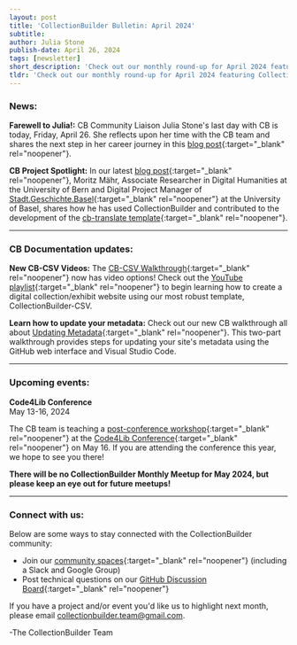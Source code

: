 ```yaml
---
layout: post
title: 'CollectionBuilder Bulletin: April 2024'
subtitle:
author: Julia Stone
publish-date: April 26, 2024
tags: [newsletter]
short_description: 'Check out our monthly round-up for April 2024 featuring CollectionBuilder news and updates, upcoming events, and more.'
tldr: 'Check out our monthly round-up for April 2024 featuring CollectionBuilder news and updates, upcoming events, and more.'
---
```


### News:

**Farewell to Julia!:** CB Community Liaison Julia Stone's last day with CB is today, Friday, April 26. She reflects upon her time with the CB team and shares the next step in her career journey in this [blog post](/2024-04-16-reflections-julia-stone/){:target="_blank" rel="noopener"}.

**CB Project Spotlight:** In our latest [blog post](/2024-04-22-cb-moritz-mahr/){:target="_blank" rel="noopener"}, Moritz Mähr, Associate Researcher in Digital Humanities at the University of Bern and Digital Project Manager of [Stadt.Geschichte.Basel](https://forschung.stadtgeschichtebasel.ch/){:target="_blank" rel="noopener"} at the University of Basel, shares how he has used CollectionBuilder and contributed to the development of the [cb-translate template](https://github.com/CollectionBuilder/cb-translate){:target="_blank" rel="noopener"}.

<hr>

### CB Documentation updates:

**New CB-CSV Videos:** The [CB-CSV Walkthrough](https://collectionbuilder.github.io/cb-docs/docs/walkthroughs/csv-walkthrough/){:target="_blank" rel="noopener"} now has video options! Check out the [YouTube playlist](https://www.youtube.com/playlist?list=PLt9zT3xACQo6aLD8ayLFOGp5T_mEw3tMQ){:target="_blank" rel="noopener"} to begin learning how to create a digital collection/exhibit website using our most robust template, CollectionBuilder-CSV.

**Learn how to update your metadata:** Check out our new CB walkthrough all about [Updating Metadata](https://collectionbuilder.github.io/cb-docs/docs/walkthroughs/updating-metadata/){:target="_blank" rel="noopener"}. This two-part walkthrough provides steps for updating your site's metadata using the GitHub web interface and Visual Studio Code.

<hr>

### Upcoming events:

**Code4Lib Conference**  
May 13-16, 2024 

The CB team is teaching a [post-conference workshop](https://2024.code4lib.org/workshop/Unique-Exhibits-and-Minimal-Infrastructure-Creating-Static-Digital-Collections-With-CollectionBuilder-and-GitHub-Pages){:target="_blank" rel="noopener"} at the [Code4Lib Conference](https://2024.code4lib.org/){:target="_blank" rel="noopener"} on May 16. If you are attending the conference this year, we hope to see you there!

**There will be no CollectionBuilder Monthly Meetup for May 2024, but please keep an eye out for future meetups!**

<hr>

### Connect with us:

Below are some ways to stay connected with the CollectionBuilder community:

- Join our [community spaces](https://collectionbuilder.github.io/community/spaces/){:target="_blank" rel="noopener"} (including a Slack and Google Group)
- Post technical questions on our [GitHub Discussion Board](https://github.com/orgs/CollectionBuilder/discussions){:target="_blank" rel="noopener"}

If you have a project and/or event you'd like us to highlight next month, please email [collectionbuilder.team@gmail.com](mailto:collectionbuilder.team@gmail.com). 

-The CollectionBuilder Team